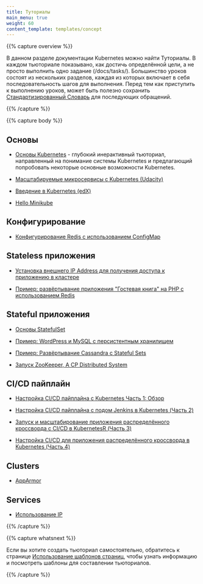 ```yaml
---
title: Туториалы
main_menu: true
weight: 60
content_template: templates/concept
---
```


{{% capture overview %}}

В данном разделе документации Kubernetes можно найти Туториалы. В каждом тьюториале показывано, как достичь определённой цели, а не просто выполнить одно задание (/docs/tasks/). Большинство уроков состоят из нескольких разделов, каждая из которых включает в себя последовательность шагов для выполнения. Перед тем как приступить к выполнению уроков, может быть полезно сохранить [Стандартизированный Словарь](/docs/reference/glossary/) для последующих обращений.

{{% /capture %}}

{{% capture body %}}

## Основы

* [Основы Kubernetes](/docs/tutorials/kubernetes-basics/) - глубокий инерактивный тьюториал, направленный на понимание системы Kubernetes и предлагающий попробовать некоторые основные возможности Kubernetes.

* [Масштабируемые микросервисы с Kubernetes (Udacity)](https://www.udacity.com/course/scalable-microservices-with-kubernetes--ud615)

* [Введение в Kubernetes (edX)](https://www.edx.org/course/introduction-kubernetes-linuxfoundationx-lfs158x#)

* [Hello Minikube](/docs/tutorials/hello-minikube/)

## Конфигурирование

* [Конфигурирование Redis с использованием ConfigMap](/docs/tutorials/configuration/configure-redis-using-configmap/)

## Stateless приложения

* [Установка внешнего IP Address для получения доступа к приложению в кластере](/docs/tutorials/stateless-application/expose-external-ip-address/)

* [Пример: развёртывание приложения "Гостевая книга" на PHP с использованием Redis](/docs/tutorials/stateless-application/guestbook/)

## Stateful приложения

* [Основы StatefulSet](/docs/tutorials/stateful-application/basic-stateful-set/)

* [Пример: WordPress и MySQL с персистентным хранилищем](/docs/tutorials/stateful-application/mysql-wordpress-persistent-volume/)

* [Пример: Развёртывание Cassandra с Stateful Sets](/docs/tutorials/stateful-application/cassandra/)

* [Запуск ZooKeeper, A CP Distributed System](/docs/tutorials/stateful-application/zookeeper/)

## CI/CD пайплайн

* [Настройка CI/CD пайплайна с Kubernetes Часть 1: Обзор](https://www.linux.com/blog/learn/chapter/Intro-to-Kubernetes/2017/5/set-cicd-pipeline-kubernetes-part-1-overview)

* [Настройка CI/CD пайплайна с подом Jenkins в Kubernetes (Часть 2)](https://www.linux.com/blog/learn/chapter/Intro-to-Kubernetes/2017/6/set-cicd-pipeline-jenkins-pod-kubernetes-part-2)

* [Запуск и масштабирование приложения распределённого кроссворда с CI/CD  в KubernetesR (Часть 3)](https://www.linux.com/blog/learn/chapter/intro-to-kubernetes/2017/6/run-and-scale-distributed-crossword-puzzle-app-cicd-kubernetes-part-3)

* [Настройка CI/CD для приложения распределённого кроссворда в Kubernetes (Часть 4)](https://www.linux.com/blog/learn/chapter/intro-to-kubernetes/2017/6/set-cicd-distributed-crossword-puzzle-app-kubernetes-part-4)

## Clusters

* [AppArmor](/docs/tutorials/clusters/apparmor/)

## Services

* [Использование IP](/docs/tutorials/services/source-ip/)

{{% /capture %}}

{{% capture whatsnext %}}

Если вы хотите создать тьюториал самостоятельно, обратитесь к странице [Использование шаблонов страниц](/docs/home/contribute/page-templates/), чтобы узнать информацию и посмотреть шаблоны для составлении тьюториалов.

{{% /capture %}}
